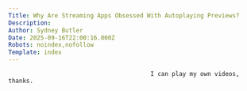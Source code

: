 ```yaml
---
Title: Why Are Streaming Apps Obsessed With Autoplaying Previews?
Description: 
Author: Sydney Butler
Date: 2025-09-16T22:00:16.000Z
Robots: noindex,nofollow
Template: index
---
```


                                            I can play my own videos, thanks.
                                        